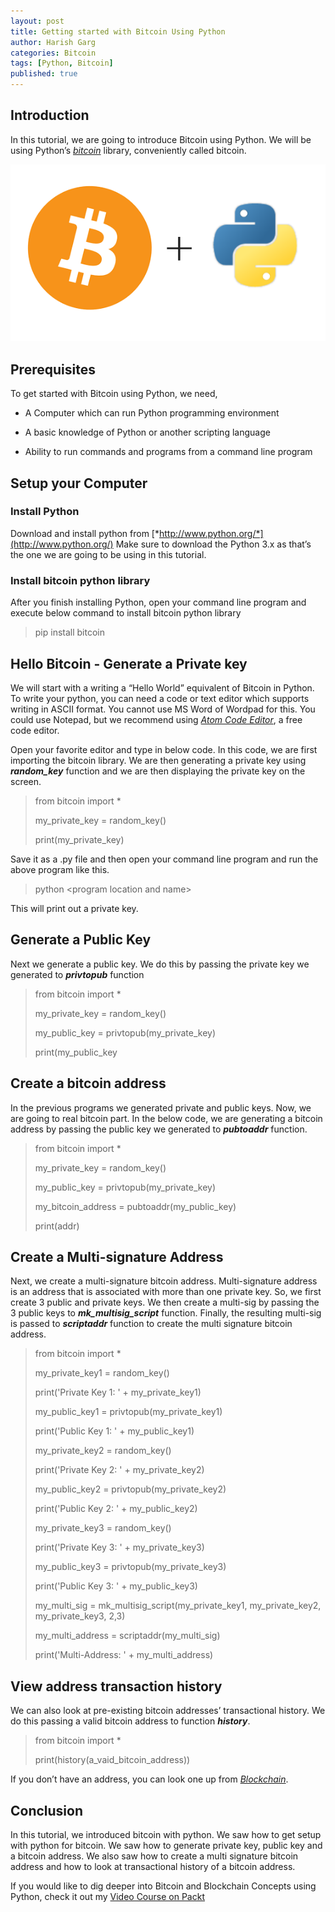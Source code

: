 ```yaml
---
layout: post
title: Getting started with Bitcoin Using Python
author: Harish Garg
categories: Bitcoin
tags: [Python, Bitcoin]
published: true
---
```


Introduction
------------

In this tutorial, we are going to introduce Bitcoin using Python. We
will be using Python’s [*bitcoin*](https://pypi.python.org/pypi/bitcoin)
library, conveniently called bitcoin.

![Cover Image](/assets/images/bitcoin-python-blog-title.png)


Prerequisites
-------------

To get started with Bitcoin using Python, we need,

-   A Computer which can run Python programming environment

-   A basic knowledge of Python or another scripting language

-   Ability to run commands and programs from a command line program

Setup your Computer
-------------------

### Install Python

Download and install python from
[*http://www.python.org/*](http://www.python.org/) Make sure to download
the Python 3.x as that’s the one we are going to be using in this
tutorial.

### Install bitcoin python library

After you finish installing Python, open your command line program and
execute below command to install bitcoin python library

> pip install bitcoin

Hello Bitcoin - Generate a Private key
--------------------------------------

We will start with a writing a “Hello World” equivalent of Bitcoin in
Python. To write your python, you can need a code or text editor which
supports writing in ASCII format. You cannot use MS Word of Wordpad for
this. You could use Notepad, but we recommend using [*Atom Code
Editor*](https://atom.io/), a free code editor.

Open your favorite editor and type in below code. In this code, we are
first importing the bitcoin library. We are then generating a private
key using ***random\_key*** function and we are then displaying the
private key on the screen.

> from bitcoin import \*
>
> my\_private\_key = random\_key()
>
> print(my\_private\_key)

Save it as a .py file and then open your command line program and run
the above program like this.

> python &lt;program location and name&gt;

This will print out a private key.

Generate a Public Key
---------------------

Next we generate a public key. We do this by passing the private key we
generated to ***privtopub*** function

> from bitcoin import \*
>
> my\_private\_key = random\_key()
>
> my\_public\_key = privtopub(my\_private\_key)
>
> print(my\_public\_key

Create a bitcoin address
------------------------

In the previous programs we generated private and public keys. Now, we
are going to real bitcoin part. In the below code, we are generating a
bitcoin address by passing the public key we generated to
***pubtoaddr*** function.

> from bitcoin import \*
>
> my\_private\_key = random\_key()
>
> my\_public\_key = privtopub(my\_private\_key)
>
> my\_bitcoin\_address = pubtoaddr(my\_public\_key)
>
> print(addr)

Create a Multi-signature Address
--------------------------------

Next, we create a multi-signature bitcoin address. Multi-signature
address is an address that is associated with more than one private key.
So, we first create 3 public and private keys. We then create a
multi-sig by passing the 3 public keys to ***mk\_multisig\_script***
function. Finally, the resulting multi-sig is passed to ***scriptaddr***
function to create the multi signature bitcoin address.

> from bitcoin import \*
>
> my\_private\_key1 = random\_key()
>
> print('Private Key 1: ' + my\_private\_key1)
>
> my\_public\_key1 = privtopub(my\_private\_key1)
>
> print('Public Key 1: ' + my\_public\_key1)
>
> my\_private\_key2 = random\_key()
>
> print('Private Key 2: ' + my\_private\_key2)
>
> my\_public\_key2 = privtopub(my\_private\_key2)
>
> print('Public Key 2: ' + my\_public\_key2)
>
> my\_private\_key3 = random\_key()
>
> print('Private Key 3: ' + my\_private\_key3)
>
> my\_public\_key3 = privtopub(my\_private\_key3)
>
> print('Public Key 3: ' + my\_public\_key3)
>
> my\_multi\_sig = mk\_multisig\_script(my\_private\_key1,
> my\_private\_key2, my\_private\_key3, 2,3)
>
> my\_multi\_address = scriptaddr(my\_multi\_sig)
>
> print('Multi-Address: ' + my\_multi\_address)

View address transaction history
--------------------------------

We can also look at pre-existing bitcoin addresses’ transactional
history. We do this passing a valid bitcoin address to function
***history***.

> from bitcoin import \*
>
> print(history(a\_vaid\_bitcoin\_address))

If you don’t have an address, you can look one up from
[*Blockchain*](https://blockchain.info).

Conclusion
----------

In this tutorial, we introduced bitcoin with python. We saw how to get
setup with python for bitcoin. We saw how to generate private key,
public key and a bitcoin address. We also saw how to create a multi
signature bitcoin address and how to look at transactional history of a
bitcoin address.

If you would like to dig deeper into Bitcoin and Blockchain Concepts using Python, check it out my [Video Course on Packt](https://www.packtpub.com/application-development/getting-started-python-bitcoin-programming-video)
